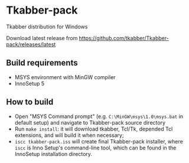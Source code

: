 Tkabber-pack
============

Tkabber distribution for Windows 

Download latest release from https://github.com/tkabber/Tkabber-pack/releases/latest

Build requirements
------------------

- MSYS environment with MinGW compiler
- InnoSetup 5

How to build
------------
- Open "MSYS Command prompt" (e.g. `C:\MinGW\msys\1.0\msys.bat` in default setup) and navigate to Tkabber-pack source directory
- Run `make install`: it will download tkabber, Tcl/Tk, depended Tcl extensions, and will build it when necessary;
- `iscc tkabber-pack.iss` will create final Tkabber-pack installer, where `iscc` is Inno Setup's command-line tool, which can be found in the InnoSetup installation directory.
